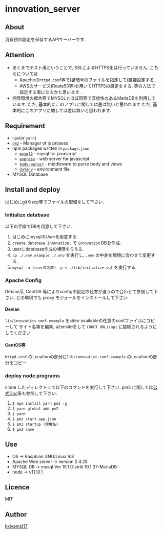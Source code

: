 # innovation_server

## About
消費税の設定を保存するAPIサーバーです.

## Attention
- あくまでテスト用ということで, SSLによるHTTPS化は行っていません.
こちらについては
  - Apacheの`httpd.conf`等で(鍵暗号のファイルを指定して)直接設定する.
  - AWSのサービス(Route53等)を用いてHTTPSの設定をする.
 等の方法で設定する事になるかと思います.
- 開発環境の都合等でMYSQLとほぼ同等で互換性のあるMariaDBを利用しています.
  ただ, 基本的にこのアプリに関しては差は無いと思われます
    ただ, 基本的にこのアプリに関しては差は無いと思われます.

## Requirement
- `npm`(or `yarn`)
- [`pm2`](http://pm2.keymetrics.io/docs/usage/quick-start/) - Manager of js prosess
- npm packages written in `package.json`
  - [`mysql2`](https://github.com/sidorares/node-mysql2) - mysql for javascript
  - [`express`](https://expressjs.com/ja/) - web server for javascript
  - [`body-parser`](https://github.com/expressjs/body-parser) - middleware to parse body and views
  - [`dotenv`](https://github.com/motdotla/dotenv) - environment file
- MYSQL Database

## Install and deploy
はじめにgitやscp等でファイルの配備をして下さい.
### Initialize database
以下の手順でDBを用意して下さい.
1. はじめにmysqlのUserを用意する.
2. `create database innovation;` で `innovation` DBを作成. 
2. userにdatabase作成の権限を与える.
3. `cp ./.env.example ./.env` を実行し, `.env` の中身を環境に合わせて変更する.
4. `mysql -u (userの名前) -p < ./lib/initialize.sql` を実行する.

### Apache Config
Debian系, CentOS 等によりconfigの設定の仕方が違うので合わせて参照して下さい.
どの環境でも proxy モジュールをインストールして下さい.
#### Devian
`lib/innovation.conf.example` をsites-availableの任意のconfファイルにコピーして
サイト名等を編集, a2ensiteをして `(ROOT URL)/api` に接続されるようにしてください.
#### CentOS等
`httpd.conf` のLocationの部分に`lib/innovation.conf.example` のLocationの部分をコピー

### deploy node programs
clone したディレクトリで以下のコマンドを実行して下さい.
pm2 に関しては[公式Doc](http://pm2.keymetrics.io/docs/usage/startup/)等も参照して下さい.
1. `$ npm install yarn pm2 -g`
2. `$ yarn global add pm2`
2. `$ yarn`
3. `$ pm2 start app.json`
4. `$ pm2 startup (環境名)`
5. `$ pm2 save`

## Use
- OS -> Raspbian GNU/Linux 9.8 
- Apache Web server -> version 2.4.25
- MYSQL DB -> mysql  Ver 15.1 Distrib 10.1.37-MariaDB
- node -> v11.10.1

## Licence
[MIT]()

## Author
[kkiyama117](https://github.com/kkiyama117/)
